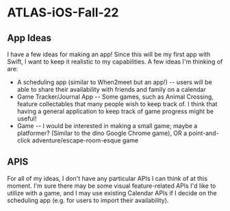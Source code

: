 # ATLAS-iOS-Fall-22

## App Ideas
I have a few ideas for making an app! Since this will be my first app with Swift, I want to keep it realistic to my capabilities. A few ideas I'm thinking of are:

* A scheduling app (similar to When2meet but an app!) -- users will be able to share their availability with friends and family on a calendar
* Game Tracker/Journal App -- Some games, such as Animal Crossing, feature collectables that many people wish to keep track of. I think that having a general application to keep track of game progress might be useful!
* Game -- I would be interested in making a small game; maybe a platformer? (Similar to the dino Google Chrome game), OR a point-and-click adventure/escape-room-esque game

## APIS
For all of my ideas, I don't have any particular APIs I can think of at this moment. I'm sure there may be some visual feature-related APIs I'd like to utilize with a game, and I may use existing Calendar APIs if I decide on the scheduling app (e.g. for users to import their availability).
